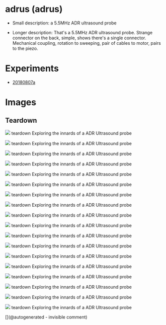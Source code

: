 # adrus (adrus)

* Small description: a 5.5MHz ADR ultrasound probe

* Longer description: That's a 5.5MHz ADR ultrasound probe. Strange connector on the back, simple, shows there's a single connector. Mechanical coupling, rotation to sweeping, pair of cables to motor, pairs to the piezo.

# Experiments

* [20180807a](/include/experiments/auto/20180807a.md)


# Images

## Teardown 

![](/include/images/ADR/P_20180807_215631.jpg)
teardown
Exploring the innards of a ADR Ultrasound probe

![](/include/images/ADR/P_20180807_215605.jpg)
teardown
Exploring the innards of a ADR Ultrasound probe

![](/include/images/ADR/P_20180807_215719.jpg)
teardown
Exploring the innards of a ADR Ultrasound probe

![](/include/images/ADR/P_20180807_213312.jpg)
teardown
Exploring the innards of a ADR Ultrasound probe

![](/include/images/ADR/20191207_182250.jpg)
teardown
Exploring the innards of a ADR Ultrasound probe

![](/include/images/ADR/P_20180807_213141.jpg)
teardown
Exploring the innards of a ADR Ultrasound probe

![](/include/images/ADR/P_20180807_213956.jpg)
teardown
Exploring the innards of a ADR Ultrasound probe

![](/include/images/ADR/P_20180807_213210.jpg)
teardown
Exploring the innards of a ADR Ultrasound probe

![](/include/images/ADR/20191207_182334.jpg)
teardown
Exploring the innards of a ADR Ultrasound probe

![](/include/images/ADR/P_20180807_220447.jpg)
teardown
Exploring the innards of a ADR Ultrasound probe

![](/include/images/ADR/P_20180807_213138.jpg)
teardown
Exploring the innards of a ADR Ultrasound probe

![](/include/images/ADR/P_20180807_213818.jpg)
teardown
Exploring the innards of a ADR Ultrasound probe

![](/include/images/ADR/P_20180807_213116.jpg)
teardown
Exploring the innards of a ADR Ultrasound probe

![](/include/images/ADR/P_20180807_214629.jpg)
teardown
Exploring the innards of a ADR Ultrasound probe

![](/include/images/ADR/P_20180807_214735.jpg)
teardown
Exploring the innards of a ADR Ultrasound probe

![](/include/images/ADR/P_20180807_213636.jpg)
teardown
Exploring the innards of a ADR Ultrasound probe

![](/include/images/ADR/P_20180807_215626.jpg)
teardown
Exploring the innards of a ADR Ultrasound probe

![](/include/images/ADR/P_20180807_215406.jpg)
teardown
Exploring the innards of a ADR Ultrasound probe





[](@autogenerated - invisible comment)